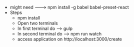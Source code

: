- might need  ---> npm install -g babel babel-preset-react
- Steps
    - npm install
    - Open two terminals
    - In first terminal do --> gulp
    - In second terminal do -->  npm run watch
    - access application on http://localhost:3000/create